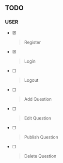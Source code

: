 ## TODO

### USER

- [x] > Register
- [x] > Login
- [ ] > Logout
- [ ] > Add Question
- [ ] > Edit Question
- [ ] > Publish Question
- [ ] > Delete Question
